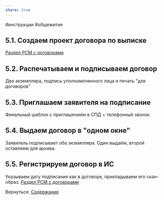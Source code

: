 ```yaml
---
share: true
---
```

#инструкции #общежитие
## 5.1. Создаем проект договора по выписке
[Раздел РСМ с договорами](http://webrsm.mlc.gov:5222/RegistersView/RdnContract)
## 5.2. Распечатываем и подписываем договор
Два экземпляра, подпись уполномоченного лица и печать "для договоров"
## 5.3. Приглашаем заявителя на подписание
Финальный шаблон с приглашением в СПД + телефонный звонок
## 5.4. Выдаем договор в "одном окне"
Заявитель подписывает оба экземпляра. Один выдаём, второй оставляем для архива.
## 5.5. Регистрируем договор в ИС
Указываем дату подписания как в договоре, прикладываем его скан-образ. [Раздел РСМ с договорами](http://webrsm.mlc.gov:5222/RegistersView/RdnContract)

Вернуться: [Содержание](Содержание.md)